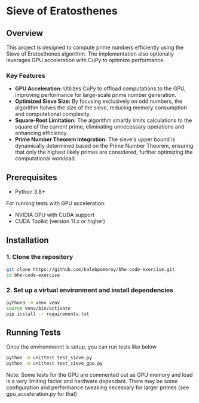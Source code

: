 # Sieve of Eratosthenes

## Overview
This project is designed to compute prime numbers efficiently using the Sieve
of Eratosthenes algorithm. The implementation also optionally leverages GPU
acceleration with CuPy to optimize performance.

### Key Features
- **GPU Acceleration:** Utilizes CuPy to offload computations to the GPU,
improving performance for large-scale prime number generation.
- **Optimized Sieve Size:** By focusing exclusively on odd numbers, the
algorithm halves the size of the sieve, reducing memory consumption and
computational complexity.
- **Square-Root Limitation:** The algorithm smartly limits calculations to the
square of the current prime, eliminating unnecessary operations and enhancing
efficiency.
- **Prime Number Theorem Integration:** The sieve's upper bound is dynamically
determined based on the Prime Number Theorem, ensuring that only the highest
likely primes are considered, further optimizing the computational workload.


## Prerequisites
- Python 3.8+

For running tests with GPU acceleration:
- NVIDIA GPU with CUDA support 
- CUDA Toolkit (version 11.x or higher)

## Installation

### 1. Clone the repository
```bash
git clone https://github.com/kalebpomeroy/bhe-code-exercise.git 
cd bhe-code-exercise
```

### 2. Set up a virtual environment and install dependencies
```bash
python3 -m venv venv
source venv/bin/activate
pip install -r requirements.txt
```

## Running Tests
Once the environmennt is setup, you can run tests like below 
```bash
python -m unittest test_sieve.py
python -m unittest test_sieve_gpu.py
```

Note: Some tests for the GPU are commented out as GPU memory and 
load is a very limiting factor and hardware dependant. There may be 
some configuration and performance tweaking necessary for larger primes
(see gpu_acceleration.py for that)